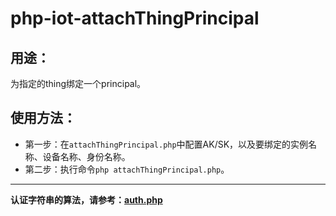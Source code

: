 # php-iot-attachThingPrincipal

## 用途：

为指定的thing绑定一个principal。

## 使用方法：

* 第一步：在`attachThingPrincipal.php`中配置AK/SK，以及要绑定的实例名称、设备名称、身份名称。
* 第二步：执行命令`php attachThingPrincipal.php`。

---

**认证字符串的算法，请参考：[auth.php](../../authorization/auth.php)**